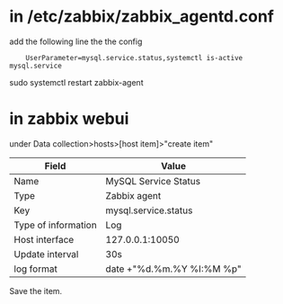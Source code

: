 # in /etc/zabbix/zabbix_agentd.conf
add the following line the the config
```
	UserParameter=mysql.service.status,systemctl is-active mysql.service
```
sudo systemctl restart zabbix-agent
# in zabbix webui
under Data collection>hosts>[host item]>"create item"

|Field|Value|
|---------------------------------------------------|----|
|Name	                  | MySQL Service Status      |
|Type                 	| Zabbix agent              |
|Key	                  | mysql.service.status      |
|Type of information	  | Log                       |
|Host interface         | 127.0.0.1:10050           |
|Update interval	      | 30s                       |
|log format             |	date +"%d.%m.%Y %I:%M %p" |

Save the item.
